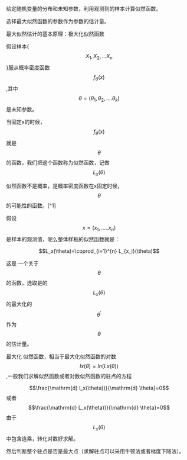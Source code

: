 给定随机变量的分布和未知参数，利用观测到的样本计算似然函数。

选择最大似然函数的参数作为参数的估计量。



最大似然估计的基本原理：极大化似然函数

假设样本{$$X_1,X_2,...X_n$$}服从概率密度函数$$f_\theta(x)$$,其中$$\theta=(\theta_1,\theta_2,....\theta_k)$$是未知参数。

当固定x的时候，$$f_\theta(x)$$就是$$\theta$$的函数，我们把这个函数称为似然函数，记做$$L_x(\theta)$$

似然函数不是概率，是概率密度函数在x固定时候，$$\theta$$的可能性的函数。[^1]

假设$$x = (x_1,.....x_n)$$是样本的观测值，呢么整体样板的似然函数就是：

$$L_x(\theta)=\coprod_{i=1}^{n} L_{x_i}(\theta)$$

这是 一个关于$$\theta$$的函数，选取是的$$L_x(\theta)$$的最大化的$$\theta^{'}$$作为$$\theta$$的估计量。



最大化 似然函数，相当于最大化似然函数的对数$$lx(\theta)=ln(Lx(\theta))$$,一般我们求解似然函数或者对数似然函数的驻点的方程

$$\frac{\mathrm{d} l_x(\theta))}{\mathrm{d} \theta}=0$$或者$$\frac{\mathrm{d} L_x(\theta))}{\mathrm{d} \theta}=0$$ 由于$$L_x(\theta)$$中包含连乘，转化对数好求解。

然后判断整个驻点是否是最大点（求解驻点可以采用牛顿法或者梯度下降法）。

